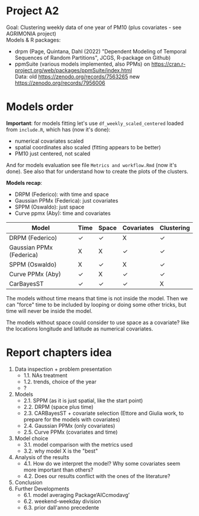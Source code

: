 # Project A2

Goal: Clustering weekly data of one year of PM10 (plus covariates - see AGRIMONIA project)   
Models & R packages:  
- drpm (Page, Quintana, Dahl (2022) "Dependent Modeling of Temporal Sequences of Random Partitions", JCGS, R-package on Github)    
- ppmSuite (various models implemented, also PPMs) on https://cran.r-project.org/web/packages/ppmSuite/index.html   
Data: old https://zenodo.org/records/7563265 new https://zenodo.org/records/7956006   


# Models order
**Important**: for models fitting let's use `df_weekly_scaled_centered` loaded from `include.R`, which has (now it's done):

- numerical covariates scaled
- spatial coordinates also scaled (fitting appears to be better)
- PM10 just centered, not scaled

And for models evaluation see file `Metrics and workflow.Rmd` (now it's done).
See also that for understand how to create the plots of the clusters.

**Models recap**:

- DRPM (Federico): with time and space
- Gaussian PPMx (Federica): just covariates
- SPPM (Oswaldo): just space
- Curve ppmx (Aby): time and covariates

| Model                    | Time     | Space    | Covariates | Clustering|
|--------------------------|----------|----------|------------|-----------|
| DRPM (Federico)          |  ✓       | ✓          |  X      | ✓      | 
| Gaussian PPMx (Federica) |  X       |   X        |  ✓      | ✓      | 
| SPPM (Oswaldo)           |  X       |    ✓       | X      | ✓      |
| Curve PPMx (Aby)         |   ✓     | X           |  ✓     | ✓      |
| CarBayesST               |   ✓     | ✓           |  ✓      |  X    |


The models without time means that time is not inside the model. Then we can "force" time to be included by looping or doing some other tricks, but time will never be inside the model.

The models without space could consider to use space as a covariate? like the locations longitude and latitude as numerical covariates.

# Report chapters idea
1. Data inspection + problem presentation
	- 1.1. NAs treatment
	- 1.2. trends, choice of the year
	- ?
2. Models
	- 2.1. SPPM (as it is just spatial, like the start point)
	- 2.2. DRPM (space plus time)
	- 2.3. CARBayesST + covariate selection (Ettore and Giulia work, to prepare for the models with covariates)
	- 2.4. Gaussian PPMx (only covariates)
	- 2.5. Curve PPMx (covariates and time)
3. Model choice
	- 3.1. model comparison with the metrics used
	- 3.2. why model X is the "best"
4. Analysis of the results
	- 4.1. How do we interpret the model? Why some covariates seem more important than others?
	- 4.2. Does our results conflict with the ones of the literature?
5. Conclusion
6. Further Developments
	- 6.1. model averaging Package‘AICcmodavg’
	- 6.2.  weekend-weekday division
	- 6.3. prior dall'anno precedente